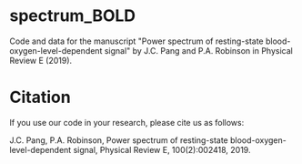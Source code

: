# spectrum_BOLD
Code and data for the manuscript "Power spectrum of resting-state blood-oxygen-level-dependent signal" by J.C. Pang and P.A. Robinson in Physical Review E (2019).

# Citation

If you use our code in your research, please cite us as follows:

J.C. Pang, P.A. Robinson, Power spectrum of resting-state blood-oxygen-level-dependent signal, Physical Review E, 100(2):002418, 2019.
